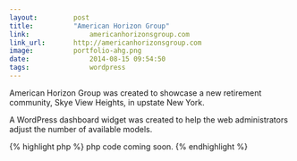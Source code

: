 ```yaml
---
layout:			post
title:			"American Horizon Group"
link:				americanhorizonsgroup.com
link_url:		http://americanhorizonsgroup.com
image:			portfolio-ahg.png
date:				2014-08-15 09:54:50
tags:				wordpress
---
```


American Horizon Group was created to showcase a new retirement community, Skye View Heights, in upstate New York.

A WordPress dashboard widget was created to help the web administrators adjust the number of available models.

{% highlight php %}
php code coming soon.
{% endhighlight %}
